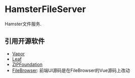 # HamsterFileServer

Hamster文件服务.

## 引用开源软件
* [Vapor](https://github.com/vapor/vapor.git)
* [Leaf](https://github.com/vapor/leaf.git)
* [ZIPFoundation](https://github.com/weichsel/ZIPFoundation.git)
* [FileBrowser](https://github.com/filebrowser/filebrowser): 前端UI源码是在FileBrowser的Vue源码上改动
